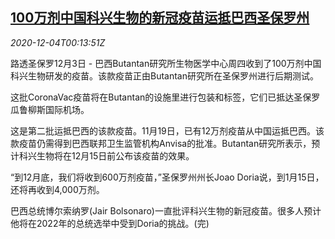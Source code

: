<!--1607041398000-->
[100万剂中国科兴生物的新冠疫苗运抵巴西圣保罗州](https://cn.reuters.com/article/health-coronavirus-vaccine-sinovac-brazi-idCNKBS28E00V)
------

<div><i>2020-12-04T00:13:51Z</i></div><p>路透圣保罗12月3日 - 巴西Butantan研究所生物医学中心周四收到了100万剂中国科兴生物研发的疫苗。该款疫苗正由Butantan研究所在圣保罗州进行后期测试。</p><p>这批CoronaVac疫苗将在Butantan的设施里进行包装和标签，它们已抵达圣保罗瓜鲁柳斯国际机场。</p><p>这是第二批运抵巴西的该款疫苗。11月19日，已有12万剂疫苗从中国运抵巴西。该款疫苗仍需得到巴西联邦卫生监管机构Anvisa的批准。Butantan研究所表示，预计科兴生物将在12月15日前公布该疫苗的效果。</p><p>“到12月底，我们将收到600万剂疫苗，”圣保罗州州长Joao Doria说，到1月15日，还将再收到4,000万剂。</p><p>巴西总统博尔索纳罗(Jair Bolsonaro)一直批评科兴生物的新冠疫苗。很多人预计他将在2022年的总统选举中受到Doria的挑战。(完)</p>
